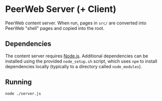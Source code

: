 PeerWeb Server (+ Client)
=========================

PeerWeb content server. When run, pages in `src/` are converted into PeerWeb "shell" pages and
copied into the root.

Dependencies
------------

The content server requires [Node.js][node]. Additional dependencies can be installed using the
provided `node_setup.sh` script, which uses `npm` to install dependencies locally (typically to a
directory called `node_modules`).

Running
-------

```sh
node ./server.js
```

[node]:   http://nodejs.org/
